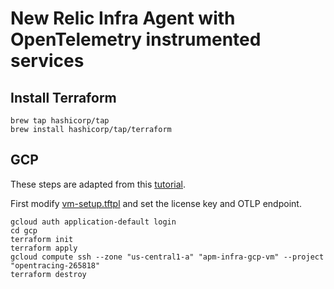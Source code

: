 # New Relic Infra Agent with OpenTelemetry instrumented services

## Install Terraform

```shell
brew tap hashicorp/tap
brew install hashicorp/tap/terraform
```

## GCP

These steps are adapted from this
[tutorial](https://developer.hashicorp.com/terraform/tutorials/gcp-get-started/google-cloud-platform-build).

First modify [vm-setup.tftpl](./gcp/templates/vm-setup.tftpl) and set the
license key and OTLP endpoint.

```shell
gcloud auth application-default login
cd gcp
terraform init
terraform apply
gcloud compute ssh --zone "us-central1-a" "apm-infra-gcp-vm" --project "opentracing-265818"
terraform destroy
```

